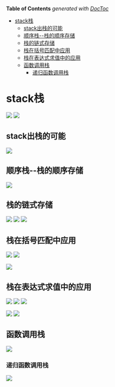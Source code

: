 <!-- START doctoc generated TOC please keep comment here to allow auto update -->
<!-- DON'T EDIT THIS SECTION, INSTEAD RE-RUN doctoc TO UPDATE -->
**Table of Contents**  *generated with [DocToc](https://github.com/thlorenz/doctoc)*

- [stack栈](#stack%E6%A0%88)
  - [stack出栈的可能](#stack%E5%87%BA%E6%A0%88%E7%9A%84%E5%8F%AF%E8%83%BD)
  - [顺序栈--栈的顺序存储](#%E9%A1%BA%E5%BA%8F%E6%A0%88--%E6%A0%88%E7%9A%84%E9%A1%BA%E5%BA%8F%E5%AD%98%E5%82%A8)
  - [栈的链式存储](#%E6%A0%88%E7%9A%84%E9%93%BE%E5%BC%8F%E5%AD%98%E5%82%A8)
  - [栈在括号匹配中应用](#%E6%A0%88%E5%9C%A8%E6%8B%AC%E5%8F%B7%E5%8C%B9%E9%85%8D%E4%B8%AD%E5%BA%94%E7%94%A8)
  - [栈在表达式求值中的应用](#%E6%A0%88%E5%9C%A8%E8%A1%A8%E8%BE%BE%E5%BC%8F%E6%B1%82%E5%80%BC%E4%B8%AD%E7%9A%84%E5%BA%94%E7%94%A8)
  - [函数调用栈](#%E5%87%BD%E6%95%B0%E8%B0%83%E7%94%A8%E6%A0%88)
    - [递归函数调用栈](#%E9%80%92%E5%BD%92%E5%87%BD%E6%95%B0%E8%B0%83%E7%94%A8%E6%A0%88)

<!-- END doctoc generated TOC please keep comment here to allow auto update -->

# stack栈
![](.stack_images/stack.png)
![](.stack_images/stack1.png)

## stack出栈的可能
![](.stack_images/stack_pop_option.png)

## 顺序栈--栈的顺序存储
![](.stack_images/sequence_stack.png)

## 栈的链式存储   
![](.stack_images/link_stack.png)
![](.stack_images/link_stack1.png)
![](.stack_images/link_stack2.png)


## 栈在括号匹配中应用
![](.stack_images/stack_in_brakets.png)
![](.stack_images/stack_in_brakets2.png)

![](.stack_images/stack_in_brakets_code.png)


## 栈在表达式求值中的应用
![](.stack_images/stack_in_operator.png)
![](.stack_images/stack_in_operator2.png)
![](.stack_images/stack_in_operator3.png)

![](.stack_images/stack_in_operator_code.png)
![](.stack_images/stack_in_operator_code2.png)

## 函数调用栈

![](.stack_images/func_stack.png)

### 递归函数调用栈
![](.stack_images/iterate_stack_func.png)
